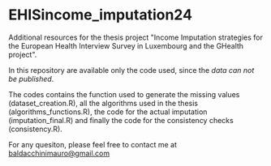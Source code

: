 # EHISincome_imputation24
Additional resources for the thesis project "Income Imputation strategies for the European Health Interview Survey in Luxembourg and the GHealth project".

In this repository are available only the code used, since the *data can not be published*.
 
The codes contains the function used to generate the missing values (dataset_creation.R), all the algorithms used in the thesis (algorithms_functions.R), the code for the actual imputation (imputation_final.R) and finally the code for the consistency checks (consistency.R).

For any quesiton, please feel free to contact me at baldacchinimauro@gmail.com
